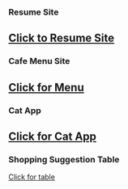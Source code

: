 ### Resume Site ###
[Click to Resume Site](https://yashsainani.github.io/Learning-HTML/HTML-Classwork-1/)
---
### Cafe Menu Site ###
[Click for Menu](https://yashsainani.github.io/Learning-HTML/HTML-Homework-1/)
---
### Cat App ###
[Click for Cat App](https://yashsainani.github.io/Learning-HTML/HTML-Classwork-2/)
---
### Shopping Suggestion Table ###
[Click for table](https://yashsainani.github.io/Learning-HTML/HTML-Homework-2/)